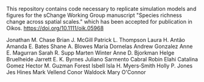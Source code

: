 This repository contains code necessary to replicate simulation models and figures for the sChange Working Group manuscript "Species richness change across spatial scales." which has been accepted for publication in Oikos. https://doi.org/10.1111/oik.05968

Jonathan M. Chase  Brian J. McGill  Patrick L. Thompson  Laura H. Antão  Amanda E. Bates  Shane A. Blowes  Maria Dornelas  Andrew Gonzalez  Anne E. Magurran  Sarah R. Supp  Marten Winter  Anne D. Bjorkman  Helge Bruelheide  Jarrett E. K. Byrnes  Juliano Sarmento Cabral  Robin Elahi  Catalina Gomez Hector M. Guzman  Forest Isbell  Isla H. Myers‐Smith  Holly P. Jones  Jes Hines  Mark Vellend  Conor Waldock  Mary O'Connor
